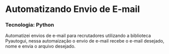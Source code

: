 # Automatizando Envio de E-mail

### Tecnologia: Python

Automatizei envios de e-mail para recrutadores utilizando a biblioteca Pyautogui,
nessa automaização o envio de e-mail recebe o e-mail desejado, nome e envia o arquivo desejado.


 
